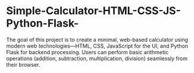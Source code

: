 # Simple-Calculator-HTML-CSS-JS-Python-Flask-
The goal of this project is to create a minimal, web-based calculator using modern web technologies—HTML, CSS, JavaScript for the UI, and Python Flask for backend processing. Users can perform basic arithmetic operations (addition, subtraction, multiplication, division) seamlessly from their browser. 
